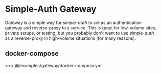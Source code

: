 # Simple-Auth Gateway

Gateway is a simple way for *simple-auth* to act as an authentication gateway and reverse-proxy to a service.  This is great for low-volume sites, private setups, or testing, but you probably don't want to use *simple-auth* as a reverse-proxy in high-volume situations (for many reasons).

## docker-compose

<<< @/examples/gateway/docker-compose.yml

